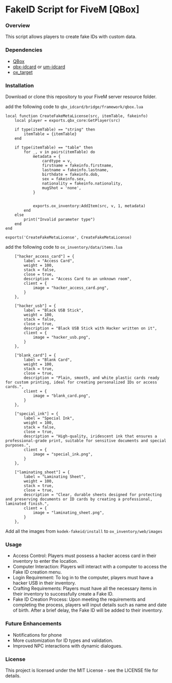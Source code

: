 # FakeID Script for FiveM [QBox]
### Overview
This script allows players to create fake IDs with custom data.


### Dependencies
+ [QBox](https://github.com/Qbox-Project/qbx_core)
+ [qbx-idcard](https://github.com/Qbox-project/qbx_idcard) or [um-idcard](https://github.com/alp1x/um-idcard)
+ [ox_target](https://github.com/overextended/ox_target)


### Installation
Download or clone this repository to your FiveM server resource folder.

add the following code to `qbx_idcard/bridge/framework/qbox.lua`
```
local function CreateFakeMetaLicense(src, itemTable, fakeinfo)
    local player = exports.qbx_core:GetPlayer(src)

    if type(itemTable) == "string" then
        itemTable = {itemTable}
    end

    if type(itemTable) == "table" then
        for _, v in pairs(itemTable) do
            metadata = {
                cardtype = v,
                firstname = fakeinfo.firstname,
                lastname = fakeinfo.lastname,
                birthdate = fakeinfo.dob,
                sex = fakeinfo.sex,
                nationality = fakeinfo.nationality,
                mugShot = 'none',
            }


            exports.ox_inventory:AddItem(src, v, 1, metadata)
        end
    else
        print("Invalid parameter type")
    end
end

exports('CreateFakeMetaLicense', CreateFakeMetaLicense)
```

add the following code to `ox_inventory/data/items.lua`
```
	["hacker_access_card"] = {
		label = "Access Card",
		weight = 100,
		stack = false,
		close = true,
		description = "Access Card to an unknown room",
		client = {
			image = "hacker_access_card.png",
		}
	},

	["hacker_usb"] = {
		label = "Black USB Stick",
		weight = 100,
		stack = false,
		close = true,
		description = "Black USB Stick with Hacker written on it",
		client = {
			image = "hacker_usb.png",
		}
	},

	["blank_card"] = {
		label = "Blank Card",
		weight = 100,
		stack = true,
		close = true,
		description = "Plain, smooth, and white plastic cards ready for custom printing, ideal for creating personalized IDs or access cards.",
		client = {
			image = "blank_card.png",
		}
	},

	["special_ink"] = {
		label = "Special Ink",
		weight = 100,
		stack = false,
		close = true,
		description = "High-quality, iridescent ink that ensures a professional-grade print, suitable for sensitive documents and special purposes.",
		client = {
			image = "special_ink.png",
		}
	},

	["laminating_sheet"] = {
		label = "Laminating Sheet",
		weight = 100,
		stack = true,
		close = true,
		description = "Clear, durable sheets designed for protecting and preserving documents or ID cards by creating a professional, laminated finish.",
		client = {
			image = "laminating_sheet.png",
		}
	},
```

Add all the images from `kodek-fakeid/install` to `ox_inventory/web/images`


### Usage
+ Access Control: Players must possess a hacker access card in their inventory to enter the location.
+ Computer Interaction: Players will interact with a computer to access the Fake ID creation menu.
+ Login Requirement: To log in to the computer, players must have a hacker USB in their inventory.
+ Crafting Requirements: Players must have all the necessary items in their inventory to successfully create a Fake ID.
+ Fake ID Creation Process: Upon meeting the requirements and completing the process, players will input details such as name and date of birth. After a brief delay, the Fake ID will be added to their inventory.

### Future Enhancements
+ Notifications for phone
+ More customization for ID types and validation.
+ Improved NPC interactions with dynamic dialogues.

### License
This project is licensed under the MIT License - see the LICENSE file for details.
